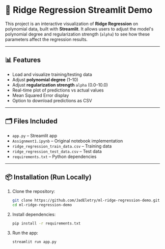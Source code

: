 # 🧠 Ridge Regression Streamlit Demo

This project is an interactive visualization of **Ridge Regression** on polynomial data, built with **Streamlit**. It allows users to adjust the model's polynomial degree and regularization strength (`alpha`) to see how these parameters affect the regression results.

---

## 📊 Features

- Load and visualize training/testing data
- Adjust **polynomial degree** (1–10)
- Adjust **regularization strength** `alpha` (0.0–10.0)
- Real-time plot of predictions vs actual values
- Mean Squared Error display
- Option to download predictions as CSV

---

## 🗂 Files Included

- `app.py` – Streamlit app
- `Assignment1.ipynb` – Original notebook implementation
- `ridge_regression_train_data.csv` – Training data
- `ridge_regression_test_data.csv` – Test data
- `requirements.txt` – Python dependencies

---

## 📦 Installation (Run Locally)

1. Clone the repository:
   ```bash
   git clone https://github.com/JadEletry/ml-ridge-regression-demo.git
   cd ml-ridge-regression-demo
   ```

2. Install dependencies:
   ```bash
   pip install -r requirements.txt
   ```

3. Run the app:
   ```bash
   streamlit run app.py
   ```
